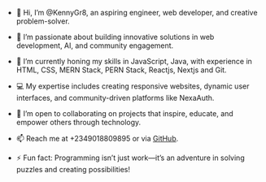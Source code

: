 - 👋 Hi, I’m @KennyGr8, an aspiring engineer, web developer, and creative problem-solver.  
- 👀 I’m passionate about building innovative solutions in web development, AI, and community engagement.  
- 🌱 I’m currently honing my skills in JavaScript, Java, with experience in HTML, CSS, MERN Stack, PERN Stack, Reactjs, Nextjs and Git.
- 💻 My expertise includes creating responsive websites, dynamic user interfaces, and community-driven platforms like NexaAuth.  
- 💞️ I’m open to collaborating on projects that inspire, educate, and empower others through technology.
  
- 📫 Reach me at +2349018809895 or via [GitHub](https://github.com/KennyGr8).  
- ⚡ Fun fact: Programming isn’t just work—it’s an adventure in solving puzzles and creating possibilities!  

<!---
KennyGr8/KennyGr8 is a ✨ special ✨ repository because its `README.md` (this file) appears on your GitHub profile.
You can click the Preview link to take a look at your changes.
--->
